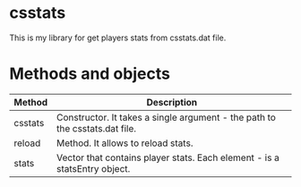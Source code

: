 csstats
===
This is my library for get players stats from csstats.dat file.

Methods and objects
===
Method     | Description
-----------| -----------
csstats    | Constructor. It takes a single argument - the path to the csstats.dat file.
reload     | Method. It allows to reload stats.
stats      | Vector that contains player stats. Each element - is a statsEntry object.
